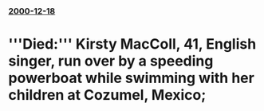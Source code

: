### [2000-12-18](/news/2000/12/18/index.md)

# '''Died:''' Kirsty MacColl, 41, English singer, run over by a speeding powerboat while swimming with her children at Cozumel, Mexico;



